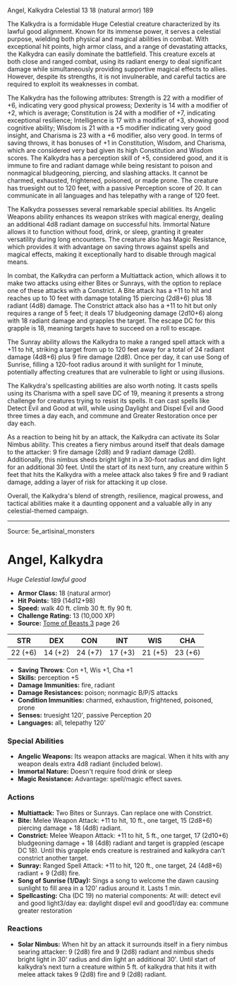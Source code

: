 <MonsterName/>Angel, Kalkydra</MonsterName>
<CreatureType/>Celestial</CreatureType>
<CR/>13</CR>
<AC/>18 (natural armor)</AC>
<HP/>189</HP>
<summary>The Kalkydra is a formidable Huge Celestial creature characterized by its lawful good alignment. Known for its immense power, it serves a celestial purpose, wielding both physical and magical abilities in combat. With exceptional hit points, high armor class, and a range of devastating attacks, the Kalkydra can easily dominate the battlefield. This creature excels at both close and ranged combat, using its radiant energy to deal significant damage while simultaneously providing supportive magical effects to allies. However, despite its strengths, it is not invulnerable, and careful tactics are required to exploit its weaknesses in combat.</summary>

<detail>

The Kalkydra has the following attributes: Strength is 22 with a modifier of +6, indicating very good physical prowess; Dexterity is 14 with a modifier of +2, which is average; Constitution is 24 with a modifier of +7, indicating exceptional resilience; Intelligence is 17 with a modifier of +3, showing good cognitive ability; Wisdom is 21 with a +5 modifier indicating very good insight, and Charisma is 23 with a +6 modifier, also very good. In terms of saving throws, it has bonuses of +1 in Constitution, Wisdom, and Charisma, which are considered very bad given its high Constitution and Wisdom scores. The Kalkydra has a perception skill of +5, considered good, and it is immune to fire and radiant damage while being resistant to poison and nonmagical bludgeoning, piercing, and slashing attacks. It cannot be charmed, exhausted, frightened, poisoned, or made prone. The creature has truesight out to 120 feet, with a passive Perception score of 20. It can communicate in all languages and has telepathy with a range of 120 feet.

The Kalkydra possesses several remarkable special abilities. Its Angelic Weapons ability enhances its weapon strikes with magical energy, dealing an additional 4d8 radiant damage on successful hits. Immortal Nature allows it to function without food, drink, or sleep, granting it greater versatility during long encounters. The creature also has Magic Resistance, which provides it with advantage on saving throws against spells and magical effects, making it exceptionally hard to disable through magical means.

In combat, the Kalkydra can perform a Multiattack action, which allows it to make two attacks using either Bites or Sunrays, with the option to replace one of these attacks with a Constrict. A Bite attack has a +11 to hit and reaches up to 10 feet with damage totaling 15 piercing (2d8+6) plus 18 radiant (4d8) damage. The Constrict attack also has a +11 to hit but only requires a range of 5 feet; it deals 17 bludgeoning damage (2d10+6) along with 18 radiant damage and grapples the target. The escape DC for this grapple is 18, meaning targets have to succeed on a roll to escape. 

The Sunray ability allows the Kalkydra to make a ranged spell attack with a +11 to hit, striking a target from up to 120 feet away for a total of 24 radiant damage (4d8+6) plus 9 fire damage (2d8). Once per day, it can use Song of Sunrise, filling a 120-foot radius around it with sunlight for 1 minute, potentially affecting creatures that are vulnerable to light or using illusions.

The Kalkydra's spellcasting abilities are also worth noting. It casts spells using its Charisma with a spell save DC of 19, meaning it presents a strong challenge for creatures trying to resist its spells. It can cast spells like Detect Evil and Good at will, while using Daylight and Dispel Evil and Good three times a day each, and commune and Greater Restoration once per day each. 

As a reaction to being hit by an attack, the Kalkydra can activate its Solar Nimbus ability. This creates a fiery nimbus around itself that deals damage to the attacker: 9 fire damage (2d8) and 9 radiant damage (2d8). Additionally, this nimbus sheds bright light in a 30-foot radius and dim light for an additional 30 feet. Until the start of its next turn, any creature within 5 feet that hits the Kalkydra with a melee attack also takes 9 fire and 9 radiant damage, adding a layer of risk for attacking it up close. 

Overall, the Kalkydra's blend of strength, resilience, magical prowess, and tactical abilities make it a daunting opponent and a valuable ally in any celestial-themed campaign.</detail>



---

Source: 5e_artisinal_monsters

# Angel, Kalkydra

*Huge* *Celestial* *lawful good*

- **Armor Class:** 18 (natural armor)
- **Hit Points:** 189 (14d12+98)
- **Speed:** walk 40 ft. climb 30 ft. fly 90 ft.
- **Challenge Rating:** 13 (10,000 XP)
- **Source:** [Tome of Beasts 3](https://koboldpress.com/kpstore/product/tome-of-beasts-3-for-5th-edition/) page 26

| STR | DEX | CON | INT | WIS | CHA |
| --- | --- | --- | --- | --- | --- |
| 22 (+6) | 14 (+2) | 24 (+7) | 17 (+3) | 21 (+5) | 23 (+6) |

- **Saving Throws**: Con +1, Wis +1, Cha +1
- **Skills:** perception +5
- **Damage Immunities:** fire, radiant
- **Damage Resistances:** poison; nonmagic B/P/S attacks
- **Condition Immunities:** charmed, exhaustion, frightened, poisoned, prone
- **Senses:** truesight 120', passive Perception 20
- **Languages:** all, telepathy 120'

### Special Abilities

- **Angelic Weapons:** Its weapon attacks are magical. When it hits with any weapon deals extra 4d8 radiant (included below).
- **Immortal Nature:** Doesn't require food drink or sleep
- **Magic Resistance:** Advantage: spell/magic effect saves.

### Actions

- **Multiattack:** Two Bites or Sunrays. Can replace one with Constrict.
- **Bite:** Melee Weapon Attack: +11 to hit, 10 ft., one target, 15 (2d8+6) piercing damage + 18 (4d8) radiant.
- **Constrict:** Melee Weapon Attack: +11 to hit, 5 ft., one target, 17 (2d10+6) bludgeoning damage + 18 (4d8) radiant and target is grappled (escape DC 18). Until this grapple ends creature is restrained and kalkydra can’t constrict another target.
- **Sunray:** Ranged Spell Attack: +11 to hit, 120 ft., one target, 24 (4d8+6) radiant + 9 (2d8) fire.
- **Song of Sunrise (1/Day):** Sings a song to welcome the dawn causing sunlight to fill area in a 120' radius around it. Lasts 1 min.
- **Spellcasting:** Cha (DC 19) no material components: At will: detect evil and good light3/day ea: daylight dispel evil and good1/day ea: commune greater restoration

### Reactions

- **Solar Nimbus:** When hit by an attack it surrounds itself in a fiery nimbus searing attacker: 9 (2d8) fire and 9 (2d8) radiant and nimbus sheds bright light in 30' radius and dim light an additional 30'. Until start of kalkydra’s next turn a creature within 5 ft. of kalkydra that hits it with melee attack takes 9 (2d8) fire and 9 (2d8) radiant.




